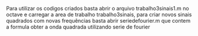 Para utilizar os codigos criados basta abrir o arquivo trabalho3sinais1.m no octave e carregar a area de trabalho trabalho3sinais, para criar novos sinais quadrados com novas frequências basta abrir seriedefourier.m que contem a formula obter a onda quadrada utilizando serie de fourier

